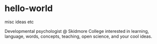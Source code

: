 # hello-world
misc ideas etc

Developmental psychologist @ Skidmore College interested in learning, language, words, concepts, teaching, open science, and your cool ideas.
